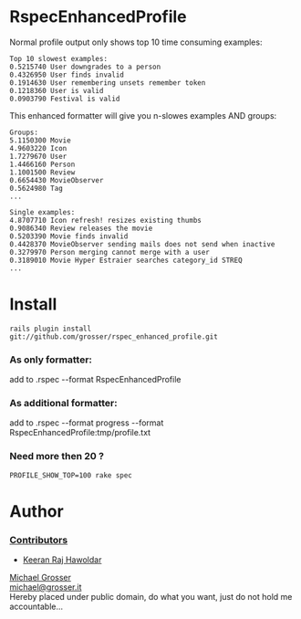 RspecEnhancedProfile
=====================
Normal profile output only shows top 10 time consuming examples:

    Top 10 slowest examples:
    0.5215740 User downgrades to a person
    0.4326950 User finds invalid
    0.1914630 User remembering unsets remember token
    0.1218360 User is valid
    0.0903790 Festival is valid

This enhanced formatter will give you n-slowes examples AND groups:

    Groups:
    5.1150300 Movie
    4.9603220 Icon
    1.7279670 User
    1.4466160 Person
    1.1001500 Review
    0.6654430 MovieObserver
    0.5624980 Tag
    ...

    Single examples:
    4.8707710 Icon refresh! resizes existing thumbs
    0.9086340 Review releases the movie
    0.5203390 Movie finds invalid
    0.4428370 MovieObserver sending mails does not send when inactive
    0.3279970 Person merging cannot merge with a user
    0.3189010 Movie Hyper Estraier searches category_id STREQ
    ...


Install
=======
    rails plugin install git://github.com/grosser/rspec_enhanced_profile.git

### As only formatter:
add to .rspec
    --format RspecEnhancedProfile

### As additional formatter:
add to .rspec
    --format progress
    --format RspecEnhancedProfile:tmp/profile.txt

### Need more then 20 ?
    PROFILE_SHOW_TOP=100 rake spec

Author
======

### [Contributors](http://github.com/grosser/rspec_enhanced_profile/contributors)
 - [Keeran Raj Hawoldar](https://github.com/keeran)


[Michael Grosser](http://grosser.it)<br/>
michael@grosser.it<br/>
Hereby placed under public domain, do what you want, just do not hold me accountable...
